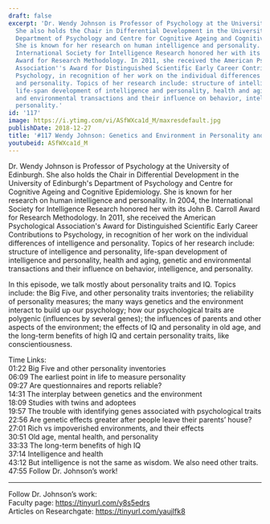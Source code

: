 ```yaml
---
draft: false
excerpt: 'Dr. Wendy Johnson is Professor of Psychology at the University of Edinburgh.
  She also holds the Chair in Differential Development in the University of Edinburgh''s
  Department of Psychology and Centre for Cognitive Ageing and Cognitive Epidemiology.
  She is known for her research on human intelligence and personality. In 2004, the
  International Society for Intelligence Research honored her with its John B. Carroll
  Award for Research Methodology. In 2011, she received the American Psychological
  Association''s Award for Distinguished Scientific Early Career Contributions to
  Psychology, in recognition of her work on the individual differences of intelligence
  and personality. Topics of her research include: structure of intelligence and personality,
  life-span development of intelligence and personality, health and aging, genetic
  and environmental transactions and their influence on behavior, intelligence, and
  personality.'
id: '117'
image: https://i.ytimg.com/vi/ASfWXca1d_M/maxresdefault.jpg
publishDate: 2018-12-27
title: '#117 Wendy Johnson: Genetics and Environment in Personality and Intelligence'
youtubeid: ASfWXca1d_M
---
```

<div class="timelinks">

Dr. Wendy Johnson is Professor of Psychology at the University of Edinburgh. She also holds the Chair in Differential Development in the University of Edinburgh's Department of Psychology and Centre for Cognitive Ageing and Cognitive Epidemiology. She is known for her research on human intelligence and personality. In 2004, the International Society for Intelligence Research honored her with its John B. Carroll Award for Research Methodology. In 2011, she received the American Psychological Association's Award for Distinguished Scientific Early Career Contributions to Psychology, in recognition of her work on the individual differences of intelligence and personality. Topics of her research include: structure of intelligence and personality, life-span development of intelligence and personality, health and aging, genetic and environmental transactions and their influence on behavior, intelligence, and personality.

In this episode, we talk mostly about personality traits and IQ. Topics include: the Big Five, and other personality traits inventories; the reliability of personality measures; the many ways genetics and the environment interact to build up our psychology; how our psychological traits are polygenic (influences by several genes); the influences of parents and other aspects of the environment; the effects of IQ and personality in old age, and the long-term benefits of high IQ and certain personality traits, like conscientiousness. 

Time Links:  
<time>01:22</time> Big Five and other personality inventories  
<time>06:09</time> The earliest point in life to measure personality                    
<time>09:27</time> Are questionnaires and reports reliable?                  
<time>14:31</time> The interplay between genetics and the environment             
<time>18:09</time> Studies with twins and adoptees             
<time>19:57</time> The trouble with identifying genes associated with psychological traits      
<time>22:56</time> Are genetic effects greater after people leave their parents’ house?  
<time>27:01</time> Rich vs impoverished environments, and their effects    
<time>30:51</time> Old age, mental health, and personality      
<time>33:33</time> The long-term benefits of high IQ  
<time>37:14</time> Intelligence and health  
<time>43:12</time> But intelligence is not the same as wisdom. We also need other traits.  
<time>47:55</time> Follow Dr. Johnson’s work!    

---

Follow Dr. Johnson’s work:  
Faculty page: https://tinyurl.com/y8s5edrs  
Articles on Researchgate: https://tinyurl.com/yaujlfk8
</div>

